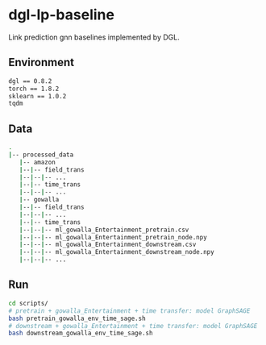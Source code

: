 # dgl-lp-baseline
Link prediction gnn baselines implemented by DGL.

## Environment

```bash
dgl == 0.8.2
torch == 1.8.2
sklearn == 1.0.2
tqdm
```

## Data

```bash
.
|-- processed_data
   |-- amazon
   |--|-- field_trans
   |--|--|-- ...
   |--|-- time_trans
   |--|--|-- ...
   |-- gowalla
   |--|-- field_trans
   |--|--|-- ...
   |--|-- time_trans
   |--|--|-- ml_gowalla_Entertainment_pretrain.csv
   |--|--|-- ml_gowalla_Entertainment_pretrain_node.npy
   |--|--|-- ml_gowalla_Entertainment_downstream.csv
   |--|--|-- ml_gowalla_Entertainment_downstream_node.npy
   |--|--|-- ...
```

## Run

```bash
cd scripts/
# pretrain + gowalla_Entertainment + time transfer: model GraphSAGE
bash pretrain_gowalla_env_time_sage.sh
# downstream + gowalla_Entertainment + time transfer: model GraphSAGE
bash downstream_gowalla_env_time_sage.sh
```
